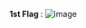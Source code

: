 <b>1st Flag </b>:  ![image](https://user-images.githubusercontent.com/46759694/193413866-3db29376-fcdd-4430-b466-a58ff7f3250f.png)
